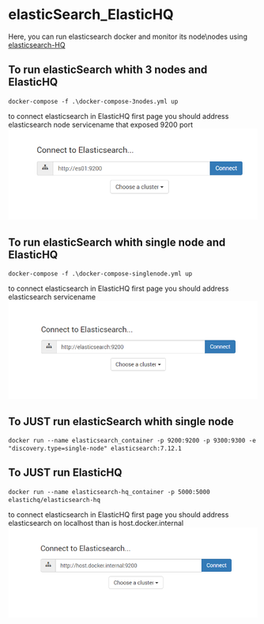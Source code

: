 # elasticSearch_ElasticHQ
Here, you can run elasticsearch docker and monitor its node\nodes using [elasticsearch-HQ](https://github.com/ElasticHQ/elasticsearch-HQ)


## To run elasticSearch whith 3 nodes and ElasticHQ
````
docker-compose -f .\docker-compose-3nodes.yml up
````
to connect elasticsearch in ElasticHQ first page you should address elasticsearch node servicename that exposed 9200 port
![alt text](https://github.com/tarafdarmansour/elasticSearch_ElasticHQ/blob/main/readmeimages/ElasticHQ_3nodes.png "ElasticHQ first page configuration for multiple node")


## To run elasticSearch whith single node and ElasticHQ
````
docker-compose -f .\docker-compose-singlenode.yml up
````
to connect elasticsearch in ElasticHQ first page you should address elasticsearch servicename
![alt text](https://github.com/tarafdarmansour/elasticSearch_ElasticHQ/blob/main/readmeimages/ElasticHQ_singlenode.png "ElasticHQ first page configuration")



## To JUST run elasticSearch whith single node 
````
docker run --name elasticsearch_container -p 9200:9200 -p 9300:9300 -e "discovery.type=single-node" elasticsearch:7.12.1
````

## To JUST run  ElasticHQ
````
docker run --name elasticsearch-hq_container -p 5000:5000 elastichq/elasticsearch-hq
````
to connect elasticsearch in ElasticHQ first page you should address elasticsearch on localhost than is host.docker.internal
![alt text](https://github.com/tarafdarmansour/elasticSearch_ElasticHQ/blob/main/readmeimages/ElasticHQ_host.png "ElasticHQ first page configuration for localhost")

